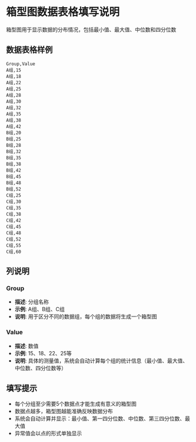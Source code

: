 # 箱型图数据表格填写说明

箱型图用于显示数据的分布情况，包括最小值、最大值、中位数和四分位数

## 数据表格样例

```csv
Group,Value
A组,15
A组,18
A组,22
A组,25
A组,28
A组,30
A组,32
A组,35
A组,38
A组,42
B组,20
B组,25
B组,28
B组,32
B组,35
B组,38
B组,42
B组,45
B组,48
B组,52
C组,25
C组,30
C组,35
C组,38
C组,42
C组,45
C组,48
C组,52
C组,55
C组,60
```

## 列说明

### Group
- **描述**: 分组名称
- **示例**: A组、B组、C组
- **说明**: 用于区分不同的数据组，每个组的数据将生成一个箱型图

### Value
- **描述**: 数值
- **示例**: 15、18、22、25等
- **说明**: 具体的测量值，系统会自动计算每个组的统计信息（最小值、最大值、中位数、四分位数等）

## 填写提示

- 每个分组至少需要5个数据点才能生成有意义的箱型图
- 数据点越多，箱型图越能准确反映数据分布
- 系统会自动计算并显示：最小值、第一四分位数、中位数、第三四分位数、最大值
- 异常值会以点的形式单独显示


